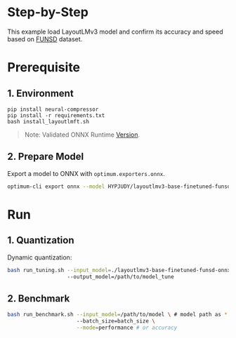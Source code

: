 Step-by-Step
============

This example load LayoutLMv3 model and confirm its accuracy and speed based on [FUNSD](https://huggingface.co/datasets/nielsr/funsd) dataset.

# Prerequisite

## 1. Environment
```shell
pip install neural-compressor
pip install -r requirements.txt
bash install_layoutlmft.sh
```
> Note: Validated ONNX Runtime [Version](/docs/source/installation_guide.md#validated-software-environment).

## 2. Prepare Model
Export a model to ONNX with `optimum.exporters.onnx`.

```bash
optimum-cli export onnx --model HYPJUDY/layoutlmv3-base-finetuned-funsd layoutlmv3-base-finetuned-funsd-onnx/ --task=token-classification
```

# Run

## 1. Quantization

Dynamic quantization:

```bash
bash run_tuning.sh --input_model=./layoutlmv3-base-finetuned-funsd-onnx/model.onnx \ # model path as *.onnx
                   --output_model=/path/to/model_tune
```


## 2. Benchmark

```bash
bash run_benchmark.sh --input_model=/path/to/model \ # model path as *.onnx
                      --batch_size=batch_size \
                      --mode=performance # or accuracy
```
